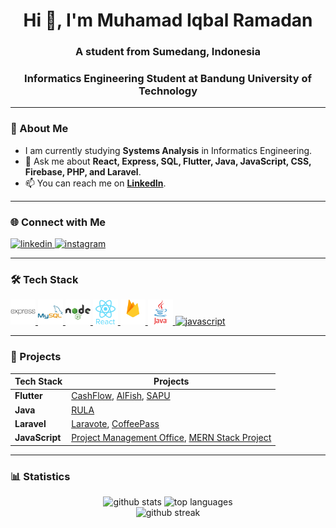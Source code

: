 <!--
**Muhamad Iqbal Ramadan/Iqbal** is a ✨ _special_ ✨ repository because its `README.md` (this file) appears on your GitHub profile.
-->

<div align="center">
    <h1>Hi 👋, I'm Muhamad Iqbal Ramadan</h1>
    <h3>A student from Sumedang, Indonesia</h3>
    <h3>Informatics Engineering Student at Bandung University of Technology</h3>
</div>

---

### 🌱 About Me
- I am currently studying **Systems Analysis** in Informatics Engineering.
- 💬 Ask me about **React, Express, SQL, Flutter, Java, JavaScript, CSS, Firebase, PHP, and Laravel**.
- 📫 You can reach me on **[LinkedIn](https://www.linkedin.com/in/muhamad-iqbal-ramadan/)**.

---

### 🌐 Connect with Me
<p align="left">
    <a href="https://www.linkedin.com/in/muhamad-iqbal-ramadan/" target="_blank">
        <img src="https://raw.githubusercontent.com/rahuldkjain/github-profile-readme-generator/master/src/images/icons/Social/linked-in-alt.svg" alt="linkedin" height="30" width="40" />
    </a>
    <a href="https://www.instagram.com/iqbalramadann_/" target="_blank">
        <img src="https://raw.githubusercontent.com/rahuldkjain/github-profile-readme-generator/master/src/images/icons/Social/instagram.svg" alt="instagram" height="30" width="40" />
    </a>
</p>

---

### 🛠️ Tech Stack
<p align="left">
    <a href="https://expressjs.com" target="_blank" rel="noreferrer">
        <img src="https://raw.githubusercontent.com/devicons/devicon/master/icons/express/express-original-wordmark.svg" alt="express" width="40" height="40"/>
    </a>
    <a href="https://www.mysql.com/" target="_blank" rel="noreferrer">
        <img src="https://raw.githubusercontent.com/devicons/devicon/master/icons/mysql/mysql-original-wordmark.svg" alt="mysql" width="40" height="40"/>
    </a>
    <a href="https://nodejs.org" target="_blank" rel="noreferrer">
        <img src="https://raw.githubusercontent.com/devicons/devicon/master/icons/nodejs/nodejs-original-wordmark.svg" alt="nodejs" width="40" height="40"/>
    </a>
    <a href="https://reactjs.org/" target="_blank" rel="noreferrer">
        <img src="https://raw.githubusercontent.com/devicons/devicon/master/icons/react/react-original-wordmark.svg" alt="react" width="40" height="40"/>
    </a>
<!--     <a href="https://kotlinlang.org/" target="_blank" rel="noreferrer">
        <img src="https://raw.githubusercontent.com/devicons/devicon/master/icons/kotlin/kotlin-original-wordmark.svg" alt="kotlin" width="40" height="40"/>
    </a> -->
    <a href="https://firebase.google.com/" target="_blank" rel="noreferrer">
        <img src="https://raw.githubusercontent.com/devicons/devicon/master/icons/firebase/firebase-original-wordmark.svg" alt="firebase" width="40" height="40"/>
    </a>
    <a href="https://www.java.com/" target="_blank" rel="noreferrer">
        <img src="https://raw.githubusercontent.com/devicons/devicon/master/icons/java/java-original-wordmark.svg" alt="java" width="40" height="40"/>
    </a>
    <a href="https://www.javascript.com/" target="_blank" rel="noreferrer">
        <img src="https://raw.githubusercontent.com/devicons/devicon/master/icons/javascript/javascript-original-wordmark.svg" alt="javascript" width="40" height="40"/>
    </a>
</p>

---

### 🚀 Projects
| **Tech Stack** | **Projects** |
| -------------- | ------------ |
| **Flutter**     | [CashFlow](https://github.com/ibayeye/cash-flow), [AlFish](https://github.com/ibayeye/ALFISH), [SAPU](https://github.com/ibayeye/SAPU) |
| **Java**       | [RULA](https://github.com/ibayeye/RULA) |
| **Laravel**         | [Laravote](https://github.com/ibayeye/Laravote), [CoffeePass](https://github.com/ibayeye/coffee-pass) |
| **JavaScript** | [Project Management Office](https://github.com/ibayeye/PMO-Admin), [MERN Stack Project](https://github.com/ibayeye/MERN) |

---

### 📊 Statistics
<div align="center">
    <img src="https://github-readme-stats.vercel.app/api?username=ibayeye&show_icons=true&locale=en&theme=nord&hide_border=true" alt="github stats" />
    <img src="https://github-readme-stats.vercel.app/api/top-langs?username=ibayeye&show_icons=true&locale=en&layout=compact&theme=nord&hide_border=true" alt="top languages" />
    <br />
    <img src="https://streak-stats.demolab.com?user=ibayeye&theme=nord&hide_border=true&date_format=j%20M%5B%20Y%5D" alt="github streak" />
</div>
